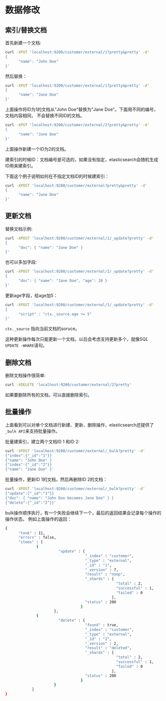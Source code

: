 # 数据修改

## 索引/替换文档

首先新建一个文档:

```bash
curl -XPUT 'localhost:9200/customer/external/1?pretty&pretty' -d'
{
      "name": "John Doe"
}'
```

然后替换：

```bash
curl -XPUT 'localhost:9200/customer/external/1?pretty&pretty' -d'
{
      "name": "Jane Doe"
}'
```

上面操作将ID为1的文档从"John Doe"替换为"Jane Doe"。下面用不同的编号，文档内容相同，
不会替换不同ID的文档。

```bash
curl -XPUT 'localhost:9200/customer/external/2?pretty&pretty' -d'
{
      "name": "Jane Doe"
}'
```

上面操作新建一个ID为2的文档。

建索引的时候ID：文档编号是可选的，如果没有指定，elasticsearch会随机生成ID用来建索引。

下面这个例子说明如何在不指定文档ID的时候建索引：

```bash
curl -XPOST 'localhost:9200/customer/external?pretty&pretty' -d'
{
      "name": "Jane Doe"
}'
```

## 更新文档

替换文档示例:

```bash
curl -XPOST 'localhost:9200/customer/external/1/_update?pretty' -d'
{
      "doc": { "name": "Jane Doe" }
}'
```

也可以多加字段:

```bash
curl -XPOST 'localhost:9200/customer/external/1/_update?pretty' -d'
{
      "doc": { "name": "Jane Doe", "age": 20 }
}'
```

更新age字段，给age加5：

```bash
curl -XPOST 'localhost:9200/customer/external/1/_update?pretty' -d'
{
      "script" : "ctx._source.age += 5"
}'
```
`ctx._source` 指向当前文档的soruce。

这种更新操作每次只能更新一个文档，以后会考虑支持更新多个，就像SQL `UPDATE -WHARE`语句。

## 删除文档

删除文档操作很简单:

```bash
curl -XDELETE 'localhost:9200/customer/external/2?pretty'
```

如果要删除所有的文档，可以直接删除索引。

## 批量操作

上面看到可以对单个文档进行新建、更新、删除操作，elasticsearch还提供了`_bulk API`来支持批量操作。

批量建索引，建立两个文档ID 1 和ID 2:

```bash
curl -XPOST 'localhost:9200/customer/external/_bulk?pretty' -d'
{"index":{"_id":"1"}}
{"name": "John Doe" }
{"index":{"_id":"2"}}
{"name": "Jane Doe" }'
```

批量操作，更新ID 1的文档，然后再删除ID 2的文档：

```bash
curl -XPOST 'localhost:9200/customer/external/_bulk?pretty' -d'
{"update":{"_id":"1"}}
{"doc": { "name": "John Doe becomes Jane Doe" } }
{"delete":{"_id":"2"}}'
```

bulk操作顺序执行，有一个失败会继续下一个，最后的返回结果会记录每个操作的操作状态。
例如上面操作的返回：

```bash
{
      "took" : 11,
      "errors" : false,
      "items" : [
              {
                        "update" : {
                                    "_index" : "customer",
                                    "_type" : "external",
                                    "_id" : "1",
                                    "_version" : 7,
                                    "result" : "noop",
                                    "_shards" : {
                                                  "total" : 2,
                                                  "successful" : 1,
                                                  "failed" : 0
                                                },
                                    "status" : 200
                                  }
                      },
              {
                        "delete" : {
                                    "found" : true,
                                    "_index" : "customer",
                                    "_type" : "external",
                                    "_id" : "2",
                                    "_version" : 2,
                                    "result" : "deleted",
                                    "_shards" : {
                                                  "total" : 2,
                                                  "successful" : 1,
                                                  "failed" : 0
                                                },
                                    "status" : 200
                                  }
                      }
            ]
}
```

